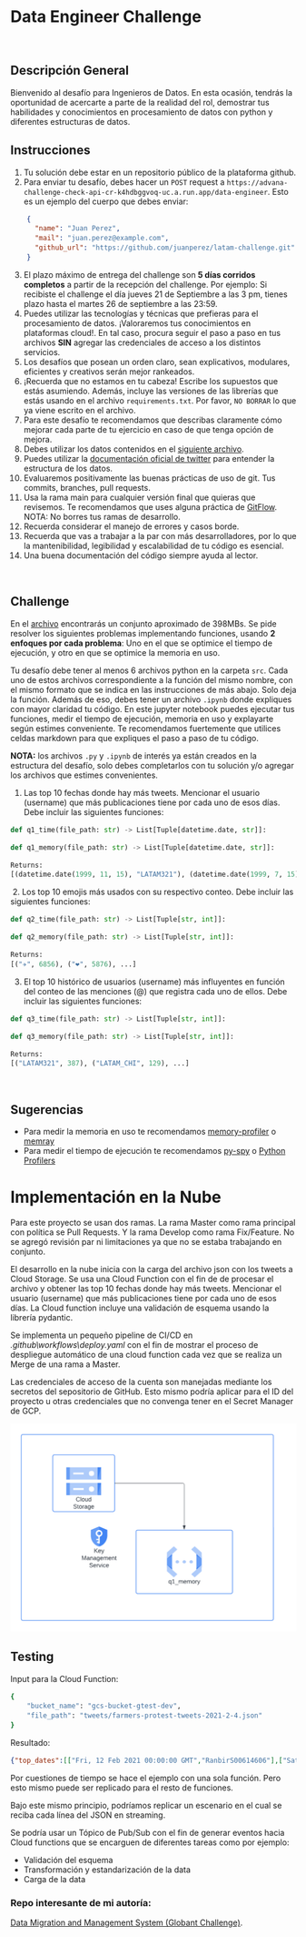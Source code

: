 # Data Engineer Challenge
​
## Descripción General
Bienvenido al desafío para Ingenieros de Datos. En esta ocasión, tendrás la oportunidad de acercarte a parte de la realidad del rol, demostrar tus habilidades y conocimientos en procesamiento de datos con python y diferentes estructuras de datos.
​
## Instrucciones
1. Tu solución debe estar en un repositorio público de la plataforma github. 
2. Para enviar tu desafío, debes hacer un `POST` request a `https://advana-challenge-check-api-cr-k4hdbggvoq-uc.a.run.app/data-engineer`. Esto es un ejemplo del cuerpo que debes enviar:
```json
    {
      "name": "Juan Perez",
      "mail": "juan.perez@example.com",
      "github_url": "https://github.com/juanperez/latam-challenge.git"
    }
```

3. El plazo máximo de entrega del challenge son **5 días corridos completos** a partir de la recepción del challenge. Por ejemplo: Si recibiste el challenge el día jueves 21 de Septiembre a las 3 pm, tienes plazo hasta el martes 26 de septiembre a las 23:59.
3. Puedes utilizar las tecnologías y técnicas que prefieras para el procesamiento de datos. ¡Valoraremos tus conocimientos en plataformas cloud!. En tal caso, procura seguir el paso a paso en tus archivos **SIN** agregar las credenciales de acceso a los distintos servicios.
4. Los desafíos que posean un orden claro, sean explicativos, modulares, eficientes y creativos serán mejor rankeados. 
5. ¡Recuerda que no estamos en tu cabeza! Escribe los supuestos que estás asumiendo. Además, incluye las versiones de las librerías que estás usando en el archivo `requirements.txt`. Por favor, `NO BORRAR` lo que ya viene escrito en el archivo.
6. Para este desafío te recomendamos que describas claramente cómo mejorar cada parte de tu ejercicio en caso de que tenga opción de mejora.
7. Debes utilizar los datos contenidos en el [siguiente archivo](https://drive.google.com/file/d/1ig2ngoXFTxP5Pa8muXo02mDTFexZzsis/view?usp=sharing).
8. Puedes utilizar la [documentación oficial de twitter](https://developer.twitter.com/en/docs/twitter-api/v1/data-dictionary/overview/tweet-object) para entender la estructura de los datos.
9. Evaluaremos positivamente las buenas prácticas de uso de git. Tus commits, branches, pull requests. 
10. Usa la rama main para cualquier versión final que quieras que revisemos. Te recomendamos que uses alguna práctica de [GitFlow](https://www.atlassian.com/git/tutorials/comparing-workflows/gitflow-workflow). NOTA: No borres tus ramas de desarrollo.
10. Recuerda considerar el manejo de errores y casos borde.
11. Recuerda que vas a trabajar a la par con más desarrolladores, por lo que la mantenibilidad, legibilidad y escalabilidad de tu código es esencial.
12. Una buena documentación del código siempre ayuda al lector.

​
## Challenge
En el [archivo](https://drive.google.com/file/d/1ig2ngoXFTxP5Pa8muXo02mDTFexZzsis/view?usp=sharing) encontrarás un conjunto aproximado de 398MBs. Se pide resolver los siguientes problemas implementando funciones, usando **2 enfoques por cada problema**: Uno en el que se optimice el tiempo de ejecución, y otro en que se optimice la memoria en uso.

Tu desafío debe tener al menos 6 archivos python en la carpeta `src`. Cada uno de estos archivos correspondiente a la función del mismo nombre, con el mismo formato que se indica en las instrucciones de más abajo. Solo deja la función. Además de eso, debes tener un archivo `.ipynb` donde expliques con mayor claridad tu código. En este jupyter notebook puedes ejecutar tus funciones, medir el tiempo de ejecución, memoria en uso y explayarte según estimes conveniente. Te recomendamos fuertemente que utilices celdas markdown para que expliques el paso a paso de tu código.

**NOTA:** los archivos `.py` y `.ipynb` de interés ya están creados en la estructura del desafío, solo debes completarlos con tu solución y/o agregar los archivos que estimes convenientes.
​
1. Las top 10 fechas donde hay más tweets. Mencionar el usuario (username) que más publicaciones tiene por cada uno de esos días. Debe incluir las siguientes funciones:
```python
def q1_time(file_path: str) -> List[Tuple[datetime.date, str]]:
```
```python
def q1_memory(file_path: str) -> List[Tuple[datetime.date, str]]:
```
```python
Returns: 
[(datetime.date(1999, 11, 15), "LATAM321"), (datetime.date(1999, 7, 15), "LATAM_CHI"), ...]
```
​
2. Los top 10 emojis más usados con su respectivo conteo. Debe incluir las siguientes funciones:
```python
def q2_time(file_path: str) -> List[Tuple[str, int]]:
```
```python
def q2_memory(file_path: str) -> List[Tuple[str, int]]:
```
```python
Returns: 
[("✈️", 6856), ("❤️", 5876), ...]
```
3. El top 10 histórico de usuarios (username) más influyentes en función del conteo de las menciones (@) que registra cada uno de ellos. Debe incluir las siguientes funciones:
```python
def q3_time(file_path: str) -> List[Tuple[str, int]]:
```
```python
def q3_memory(file_path: str) -> List[Tuple[str, int]]:
```
```python
Returns: 
[("LATAM321", 387), ("LATAM_CHI", 129), ...]
```
​
## Sugerencias
* Para medir la memoria en uso te recomendamos [memory-profiler](https://pypi.org/project/memory-profiler/) o [memray](https://github.com/bloomberg/memray)
* Para medir el tiempo de ejecución te recomendamos [py-spy](https://github.com/benfred/py-spy) o [Python Profilers](https://docs.python.org/3/library/profile.html)


# Implementación en la Nube

Para este proyecto se usan dos ramas. La rama Master como rama principal con política se Pull Requests. Y la rama Develop como rama Fix/Feature. No se agregó revisión par ni limitaciones ya que no se estaba trabajando en conjunto.

El desarrollo en la nube inicia con la carga del archivo json con los tweets a Cloud Storage. Se usa una Cloud Function con el fin de de procesar el archivo y obtener las top 10 fechas donde hay más tweets. Mencionar el usuario (username) que más publicaciones tiene por cada uno de esos días. La Cloud function incluye una validación de esquema usando la librería pydantic.

Se implementa un pequeño pipeline de CI/CD en *.github\workflows\deploy.yaml* con el fin de mostrar el proceso de despliegue automático de una cloud function cada vez que se realiza un Merge de una rama a Master.

Las credenciales de acceso de la cuenta son manejadas mediante los secretos del sepositorio de GitHub. Esto mismo podría aplicar para el ID del proyecto u otras credenciales que no convenga tener en el Secret Manager de GCP.


![ProjectArch](docs/LATAMChallenge.png)

## Testing

Input para la Cloud Function:
```Bash
{
    "bucket_name": "gcs-bucket-gtest-dev",
    "file_path": "tweets/farmers-protest-tweets-2021-2-4.json"
}
```

Resultado:
```json
{"top_dates":[["Fri, 12 Feb 2021 00:00:00 GMT","RanbirS00614606"],["Sat, 13 Feb 2021 00:00:00 GMT","MaanDee08215437"],["Wed, 17 Feb 2021 00:00:00 GMT","RaaJVinderkaur"],["Tue, 16 Feb 2021 00:00:00 GMT","jot__b"],["Sun, 14 Feb 2021 00:00:00 GMT","rebelpacifist"],["Thu, 18 Feb 2021 00:00:00 GMT","neetuanjle_nitu"],["Mon, 15 Feb 2021 00:00:00 GMT","jot__b"],["Sat, 20 Feb 2021 00:00:00 GMT","MangalJ23056160"],["Tue, 23 Feb 2021 00:00:00 GMT","Surrypuria"],["Fri, 19 Feb 2021 00:00:00 GMT","Preetm91"]]}
```	


Por cuestiones de tiempo se hace el ejemplo con una sola función. 
Pero esto mismo puede ser replicado para el resto de funciones. 

Bajo este mismo principio, podríamos replicar un escenario en el cual se reciba cada línea del JSON en streaming. 

Se podría usar un Tópico de Pub/Sub con el fin de generar eventos hacia Cloud functions que se encarguen de 
diferentes tareas como por ejemplo:
* Validación del esquema
* Transformación y estandarización de la data
* Carga de la data



### Repo interesante de mi autoría:

[Data Migration and Management System (Globant Challenge)](https://github.com/juand-gv/ETLwithGCP).